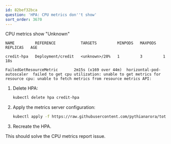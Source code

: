 ```yaml
---
id: 82bef32bca
question: 'HPA: CPU metrics don''t show'
sort_order: 3670
---
```



CPU metrics show "Unknown"

```
NAME         REFERENCE           TARGETS         MINPODS   MAXPODS   REPLICAS   AGE

credit-hpa   Deployment/credit   <unknown>/20%   1         3         1          18s

FailedGetResourceMetric       2m15s (x169 over 44m)  horizontal-pod-autoscaler  failed to get cpu utilization: unable to get metrics for resource cpu: unable to fetch metrics from resource metrics API:
```


1. Delete HPA:
   ```bash
   kubectl delete hpa credit-hpa
   ```

2. Apply the metrics server configuration:
   ```bash
   kubectl apply -f https://raw.githubusercontent.com/pythianarora/total-practice/master/sample-kubernetes-code/metrics-server.yaml
   ```

3. Recreate the HPA.

This should solve the CPU metrics report issue.


